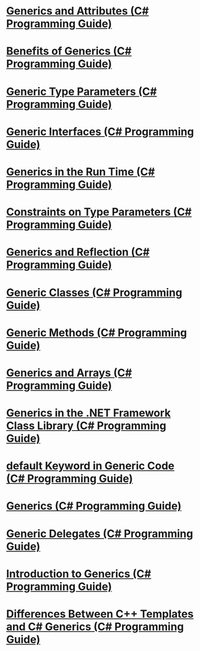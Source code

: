 # [Generics and Attributes (C# Programming Guide)](generics-and-attributes.md)
# [Benefits of Generics (C# Programming Guide)](benefits-of-generics.md)
# [Generic Type Parameters (C# Programming Guide)](generic-type-parameters.md)
# [Generic Interfaces (C# Programming Guide)](generic-interfaces.md)
# [Generics in the Run Time (C# Programming Guide)](generics-in-the-run-time.md)
# [Constraints on Type Parameters (C# Programming Guide)](constraints-on-type-parameters.md)
# [Generics and Reflection (C# Programming Guide)](generics-and-reflection.md)
# [Generic Classes (C# Programming Guide)](generic-classes.md)
# [Generic Methods (C# Programming Guide)](generic-methods.md)
# [Generics and Arrays (C# Programming Guide)](generics-and-arrays.md)
# [Generics in the .NET Framework Class Library (C# Programming Guide)](generics-in-the-net-framework-class-library.md)
# [default Keyword in Generic Code (C# Programming Guide)](default-keyword-in-generic-code.md)
# [Generics (C# Programming Guide)](index.md)
# [Generic Delegates (C# Programming Guide)](generic-delegates.md)
# [Introduction to Generics (C# Programming Guide)](introduction-to-generics.md)
# [Differences Between C++ Templates and C# Generics (C# Programming Guide)](differences-between-cpp-templates-and-csharp-generics.md)
